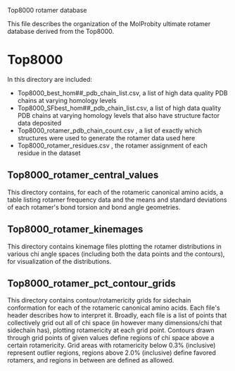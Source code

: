 Top8000 rotamer database

This file describes the organization of the MolProbity ultimate rotamer database derived from the Top8000.

# Top8000

In this directory are included:

* Top8000_best_hom##_pdb_chain_list.csv, a list of high data quality PDB chains at varying homology levels
* Top8000_SFbest_hom##_pdb_chain_list.csv, a list of high data quality PDB chains at varying homology levels that also have structure factor data deposited
* Top8000_rotamer_pdb_chain_count.csv , a list of exactly which structures were used to generate the rotamer data used here
* Top8000_rotamer_residues.csv , the rotamer assignment of each residue in the dataset

## Top8000_rotamer_central_values
This directory contains, for each of the rotameric canonical amino acids, a table listing rotamer frequency data and the means and standard deviations of each rotamer's bond torsion and bond angle geometries.

## Top8000_rotamer_kinemages
This directory contains kinemage files plotting the rotamer distributions in various chi angle spaces (including both the data points and the contours), for visualization of the distributions.

## Top8000_rotamer_pct_contour_grids
This directory contains contour/rotamericity grids for sidechain conformation for each of the rotameric canonical amino acids.  Each file's header describes how to interpret it.  Broadly, each file is a list of points that collectively grid out all of chi space (in however many dimensions/chi that sidechain has), plotting rotamericity at each grid point.  Contours drawn through grid points of given values define regions of chi space above a certain rotamericity.  Grid areas with rotamericity below 0.3% (inclusive) represent outlier regions, regions above 2.0% (inclusive) define favored rotamers, and regions in between are defined as allowed.
